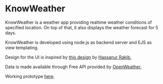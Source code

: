 # KnowWeather

KnowWeather is a weather app providing realtime weather
conditions of specified location. On top of that, it also
displays the weather forecast for 5 days.

KnowWeather is developed using node.js as backend server and
EJS as view templating.

Design for the UI is inspired by [this design](https://dribbble.com/shots/6357271-Weather-Application-for-Desktop)
by [Hassanur Rakib.](https://dribbble.com/hassanurrakib)

Data is made available through Free API provided by [OpenWeather.](https://openweathermap.org/")

Working prototype [here](https://stormy-dawn-73924.herokuapp.com/).
